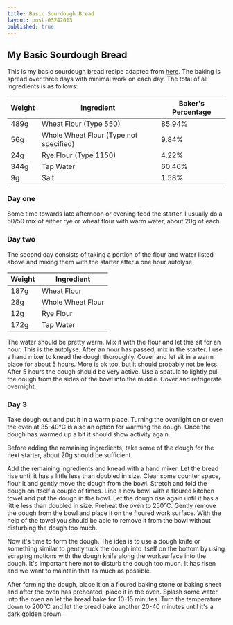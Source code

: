 ```yaml
---
title: Basic Sourdough Bread
layout: post-03242013
published: true
---
```

## My Basic Sourdough Bread

This is my basic sourdough bread recipe adapted from
[here](https://www.theperfectloaf.com/beginners-sourdough-bread/). The baking is
spread over three days with minimal work on each day. The total of all
ingredients is as follows:

|Weight|Ingredient|Baker's Percentage|
|------|----------|------------------|
|489g  |Wheat Flour (Type 550)|85.94%|
|56g|Whole Wheat Flour (Type not specified)|9.84%|
|24g|Rye Flour (Type 1150)|4.22%|
|344g|Tap Water|60.46%|
|9g|Salt|1.58%|


### Day one

Some time towards late afternoon or evening feed the starter. I usually do a
50/50 mix of either rye or wheat flour with warm water, about 20g of each.

### Day two

The second day consists of taking a portion of the flour and water listed above
and mixing them with the starter after a one hour autolyse.

|Weight|Ingredient|
|------|----------|
|187g  |Wheat Flour |
|28g|Whole Wheat Flour |
|12g|Rye Flour |
|172g|Tap Water|

The water should be pretty warm. Mix it with the flour and let this sit for an
hour. This is the autolyse. After an hour has passed, mix in the starter. I use
a hand mixer to knead the dough thoroughly. Cover and let sit in a warm place
for about 5 hours. More is ok too, but it should probably not be less. After 5
hours the dough should be very active. Use a spatula to lightly pull the dough
from the sides of the bowl into the middle. Cover and refrigerate overnight.

### Day 3

Take dough out and put it in a warm place. Turning the ovenlight on or even the
oven at 35-40°C is also an option for warming the dough. Once the dough has
warmed up a bit it should show activity again.

Before adding the remaining ingredients, take some of the dough for the next
starter, about 20g should be sufficient.

Add the remaining ingredients and knead with a hand mixer. Let the bread rise
until it has a little less than doubled in size. Clear some counter space, flour
it and gently move the dough from the bowl. Stretch and fold the dough on itself
a couple of times. Line a new bowl with a floured kitchen towel and put the
dough in the bowl. Let the dough rise again until it has a little less than
doubled in size. Preheat the oven to 250°C. Gently remove the dough from the
bowl and place it on the floured work surface. With the help of the towel you
should be able to remove it from the bowl without disturbing the dough too much.

Now it's time to form the dough. The idea is to use a dough knife or something
similar to gently tuck the dough into itself on the bottom by using scraping
motions with the dough knife along the worksurface into the dough. It's
important here not to disturb the dough too much. It has risen and we want to
maintain that as much as possible.

After forming the dough, place it on a floured baking stone or baking sheet and
after the oven has preheated, place it in the oven. Splash some water into the
oven an let the bread bake for 10-15 minutes. Turn the temperature down to 200°C
and let the bread bake another 20-40 minutes until it's a dark golden brown.
